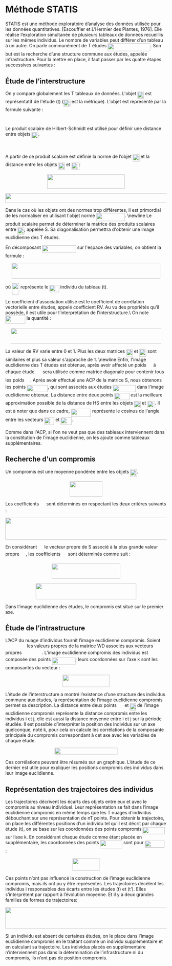 # Méthode STATIS

STATIS est une méthode exploratoire d’analyse des données utilisée pour les données quantitatives. [Escouffier et L’Hermier des Plantes, 1976]. Elle réalise l’exploration simultanée de plusieurs tableaux de données recueillis sur les mêmes individus. Le nombre de variables peut différer d’un tableau à un autre. On parle communément de T études <img src="https://rawgit.com/riverarodrigoa/statis-matlab/master/svgs/9d70300a0ba22e91623214ce670eb7a2.svg?invert_in_darkmode" align=middle width=132.836715pt height=24.56552999999997pt/>.
  Son but est la recherche d’une structure commune aux études, appelée infrastructure. Pour la mettre en place, il faut passer par les quatre étapes successives  suivantes :  

## Étude de l’interstructure
  On y compare globalement les T tableaux de données. L'objet <img src="https://rawgit.com/riverarodrigoa/statis-matlab/master/svgs/dc92b47a36c3a7e426608cd76609eb7f.svg?invert_in_darkmode" align=middle width=20.414460000000002pt height=22.381919999999983pt/> est représentatif de l'étude (t) (<img src="https://rawgit.com/riverarodrigoa/statis-matlab/master/svgs/49184bdff4a09475b6ec9008f58a4fa7.svg?invert_in_darkmode" align=middle width=20.83521pt height=22.381919999999983pt/> est la métrique). L'objet est représenté par la formule suivante :
  <p align="center"><img src="https://rawgit.com/riverarodrigoa/statis-matlab/master/svgs/13bc30373fe575fb68ae3cf5c71ad8f1.svg?invert_in_darkmode" align=middle width=106.28194500000001pt height=13.656621pt/></p>
  Le produit scalaire de Hilbert-Schmidt est utilisé pour définir une distance entre objets <img src="https://rawgit.com/riverarodrigoa/statis-matlab/master/svgs/dc92b47a36c3a7e426608cd76609eb7f.svg?invert_in_darkmode" align=middle width=20.414460000000002pt height=22.381919999999983pt/>.
  <p align="center"><img src="https://rawgit.com/riverarodrigoa/statis-matlab/master/svgs/946cc7fb37faf430327ed9398bea5105.svg?invert_in_darkmode" align=middle width=214.70459999999997pt height=16.376943pt/></p>
  A partir de ce produit scalaire est définie la norme de l’objet <img src="https://rawgit.com/riverarodrigoa/statis-matlab/master/svgs/dc92b47a36c3a7e426608cd76609eb7f.svg?invert_in_darkmode" align=middle width=20.414460000000002pt height=22.381919999999983pt/> et la distance entre les objets <img src="https://rawgit.com/riverarodrigoa/statis-matlab/master/svgs/dc92b47a36c3a7e426608cd76609eb7f.svg?invert_in_darkmode" align=middle width=20.414460000000002pt height=22.381919999999983pt/> et <img src="https://rawgit.com/riverarodrigoa/statis-matlab/master/svgs/ead82271df4469ca0a9650a68aabf0b3.svg?invert_in_darkmode" align=middle width=24.02532pt height=22.381919999999983pt/>:
  <p align="center"><img src="https://rawgit.com/riverarodrigoa/statis-matlab/master/svgs/431e943d7b52bedd538e82988a5027be.svg?invert_in_darkmode" align=middle width=242.19854999999998pt height=45.25554pt/></p>
  <p align="center"><img src="https://rawgit.com/riverarodrigoa/statis-matlab/master/svgs/987eaf53692aec4d4e34cc1bd884222f.svg?invert_in_darkmode" align=middle width=514.7736pt height=29.481209999999997pt/></p>

  Dans le cas où les objets ont des normes trop différentes, il est primordial de les normaliser en utilisant l'objet normé <img src="https://rawgit.com/riverarodrigoa/statis-matlab/master/svgs/a977c9222312f9115c8dfb6f34428895.svg?invert_in_darkmode" align=middle width=89.169135pt height=24.56552999999997pt/>.
  \newline
  Le produit scalaire permet de déterminer la matrice des produits scalaires entre <img src="https://rawgit.com/riverarodrigoa/statis-matlab/master/svgs/dc92b47a36c3a7e426608cd76609eb7f.svg?invert_in_darkmode" align=middle width=20.414460000000002pt height=22.381919999999983pt/>, appelée S. Sa diagonalisation permettra d'obtenir une image euclidienne des T études.

  En décomposant <img src="https://rawgit.com/riverarodrigoa/statis-matlab/master/svgs/6310db29a13f296cf51d17a20361b458.svg?invert_in_darkmode" align=middle width=105.47047500000001pt height=24.56552999999997pt/> sur l'espace des variables, on obtient la formule :
  <p align="center"><img src="https://rawgit.com/riverarodrigoa/statis-matlab/master/svgs/f23724c927d7751bc3c79c726429b936.svg?invert_in_darkmode" align=middle width=463.61039999999997pt height=48.783899999999996pt/></p>

  où <img src="https://rawgit.com/riverarodrigoa/statis-matlab/master/svgs/bd763a6d1adb48fcdc6fd41068dac75a.svg?invert_in_darkmode" align=middle width=22.808445000000003pt height=34.27314000000001pt/> représente le <img src="https://rawgit.com/riverarodrigoa/statis-matlab/master/svgs/382ff8512e318a9d88b3c3b0b7cf9091.svg?invert_in_darkmode" align=middle width=29.690595000000002pt height=21.802439999999976pt/> individu du tableau (t).

  Le coefficient d'association utilisé est le coefficient de corrélation vectorielle entre études, appelé coefficient RV. Au vu des propriétés qu’il possède, il est utile pour l’interprétation de l'interstructure.\\
  On note <img src="https://rawgit.com/riverarodrigoa/statis-matlab/master/svgs/be12f35e30b309b106d96b3efddd2fbb.svg?invert_in_darkmode" align=middle width=62.234370000000006pt height=24.668490000000013pt/> la quantité :

  <p align="center"><img src="https://rawgit.com/riverarodrigoa/statis-matlab/master/svgs/ceecd243bc22f265e071bee992c3d459.svg?invert_in_darkmode" align=middle width=470.36055pt height=49.278735pt/></p>

  La valeur de RV varie entre 0 et 1. Plus les deux matrices <img src="https://rawgit.com/riverarodrigoa/statis-matlab/master/svgs/bd049554fbc115df2fe2a43a4e203ffd.svg?invert_in_darkmode" align=middle width=20.414460000000002pt height=22.381919999999983pt/> et <img src="https://rawgit.com/riverarodrigoa/statis-matlab/master/svgs/6b5d7345e3853b6818ccb1be4154bc6d.svg?invert_in_darkmode" align=middle width=21.526065000000003pt height=24.668490000000013pt/>  sont similaires et plus sa valeur s'approche de 1.
  \newline Enfin, l'image euclidienne des T études est obtenue, après avoir affecté un poids <img src="https://rawgit.com/riverarodrigoa/statis-matlab/master/svgs/27d285b8f1cae8a2099968494c307172.svg?invert_in_darkmode" align=middle width=14.282565000000004pt height=14.102549999999994pt/> à chaque étude. <img src="https://rawgit.com/riverarodrigoa/statis-matlab/master/svgs/7e9fe18dc67705c858c077c5ee292ab4.svg?invert_in_darkmode" align=middle width=13.647480000000003pt height=22.381919999999983pt/> sera utilisée comme matrice diagonale pour contenir tous les poids <img src="https://rawgit.com/riverarodrigoa/statis-matlab/master/svgs/27d285b8f1cae8a2099968494c307172.svg?invert_in_darkmode" align=middle width=14.282565000000004pt height=14.102549999999994pt/>. Après avoir effectué une ACP de la matrice S, nous obtenons les points <img src="https://rawgit.com/riverarodrigoa/statis-matlab/master/svgs/d7da9030d5f375e98e8ebc352a409a6b.svg?invert_in_darkmode" align=middle width=65.1123pt height=22.381919999999983pt/>, qui sont associés aux études <img src="https://rawgit.com/riverarodrigoa/statis-matlab/master/svgs/d6c58a1141736e75e8aa2d62051a183e.svg?invert_in_darkmode" align=middle width=71.481135pt height=22.381919999999983pt/> dans l'image euclidienne obtenue. 
  La distance entre deux points <img src="https://rawgit.com/riverarodrigoa/statis-matlab/master/svgs/1c7e37bcf40bed3a02355454db1fe9b9.svg?invert_in_darkmode" align=middle width=46.200165000000005pt height=22.381919999999983pt/> est la meilleure approximation possible de la distance de HS entre les objets <img src="https://rawgit.com/riverarodrigoa/statis-matlab/master/svgs/dc92b47a36c3a7e426608cd76609eb7f.svg?invert_in_darkmode" align=middle width=20.414460000000002pt height=22.381919999999983pt/> et  <img src="https://rawgit.com/riverarodrigoa/statis-matlab/master/svgs/8bdd311ba939e5d2468336881b02eb5f.svg?invert_in_darkmode" align=middle width=24.02532pt height=22.381919999999983pt/>. Il est à noter que dans ce cadre, <img src="https://rawgit.com/riverarodrigoa/statis-matlab/master/svgs/be12f35e30b309b106d96b3efddd2fbb.svg?invert_in_darkmode" align=middle width=62.234370000000006pt height=24.668490000000013pt/> représente le cosinus de l'angle entre les vecteurs <img src="https://rawgit.com/riverarodrigoa/statis-matlab/master/svgs/f41aa33803a367cdb6867260615cebd0.svg?invert_in_darkmode" align=middle width=30.178665000000002pt height=22.381919999999983pt/> et <img src="https://rawgit.com/riverarodrigoa/statis-matlab/master/svgs/3a1e7c6a178b58d0cb028e710efe0a69.svg?invert_in_darkmode" align=middle width=33.789525pt height=22.381919999999983pt/>.

  Comme dans l'ACP, si l'on ne veut pas que des tableaux interviennent dans la constitution de l'image euclidienne, on les ajoute comme tableaux supplémentaires.


## Recherche d'un compromis
  Un compromis est une moyenne pondérée entre les objets <img src="https://rawgit.com/riverarodrigoa/statis-matlab/master/svgs/dc92b47a36c3a7e426608cd76609eb7f.svg?invert_in_darkmode" align=middle width=20.414460000000002pt height=22.381919999999983pt/>.
  <p align="center"><img src="https://rawgit.com/riverarodrigoa/statis-matlab/master/svgs/8729177f320ad960883f110540816016.svg?invert_in_darkmode" align=middle width=102.78246pt height=47.57808pt/></p>
  Les coefficients <img src="https://rawgit.com/riverarodrigoa/statis-matlab/master/svgs/9e2b8d7af10391275b0cbe00525e139f.svg?invert_in_darkmode" align=middle width=15.423705000000002pt height=14.102549999999994pt/> sont déterminés en respectant les deux critères suivants : 

  <p align="center"><img src="https://rawgit.com/riverarodrigoa/statis-matlab/master/svgs/bfa2392f6a52d91234c1609c25c1cc60.svg?invert_in_darkmode" align=middle width=673.51515pt height=68.069925pt/></p>

  En considérant <img src="https://rawgit.com/riverarodrigoa/statis-matlab/master/svgs/2757f268f5a3576b950857a1c4fd5a2c.svg?invert_in_darkmode" align=middle width=15.006915000000003pt height=14.102549999999994pt/> le vecteur propre de S associé à la plus grande valeur propre <img src="https://rawgit.com/riverarodrigoa/statis-matlab/master/svgs/c349b4874c07d93155bae12e263b4caa.svg?invert_in_darkmode" align=middle width=16.081395pt height=22.745910000000016pt/>, les coefficients <img src="https://rawgit.com/riverarodrigoa/statis-matlab/master/svgs/9e2b8d7af10391275b0cbe00525e139f.svg?invert_in_darkmode" align=middle width=15.423705000000002pt height=14.102549999999994pt/> sont déterminés comme suit :
	<p align="center"><img src="https://rawgit.com/riverarodrigoa/statis-matlab/master/svgs/fe1737b8877c1882328019a39d03ff99.svg?invert_in_darkmode" align=middle width=214.55774999999997pt height=47.57808pt/></p>
 
 <p align="center"><img src="https://rawgit.com/riverarodrigoa/statis-matlab/master/svgs/7d552aee519a72c2244aa05eb1e8e9b3.svg?invert_in_darkmode" align=middle width=314.3976pt height=49.131389999999996pt/></p>
  Dans l’image euclidienne des études, le compromis est situé sur le premier axe.

## Étude de l’intrastructure
  L’ACP du nuage d’individus fournit l’image euclidienne compromis.
  Soient <img src="https://rawgit.com/riverarodrigoa/statis-matlab/master/svgs/af4404577ab1384d1dfa9c1aa4b28b4c.svg?invert_in_darkmode" align=middle width=63.431115pt height=14.102549999999994pt/> les valeurs propres de la matrice WD associés aux vecteurs propres <img src="https://rawgit.com/riverarodrigoa/statis-matlab/master/svgs/12383b636426e58450221bf57a93face.svg?invert_in_darkmode" align=middle width=58.96902000000001pt height=14.102549999999994pt/>. L’image euclidienne compromis des individus est composée des points <img src="https://rawgit.com/riverarodrigoa/statis-matlab/master/svgs/8aa0fb30eec70c0bb108cbdb197f2c3a.svg?invert_in_darkmode" align=middle width=73.088565pt height=22.381919999999983pt/>; leurs coordonnées sur l’axe k sont les composantes du vecteur :
  <p align="center"><img src="https://rawgit.com/riverarodrigoa/statis-matlab/master/svgs/b66006268ddefdcfde71a63aade9626d.svg?invert_in_darkmode" align=middle width=146.99817pt height=38.430479999999996pt/></p>
  
  L’étude de l’interstructure a montré l’existence d’une structure des individus commune aux études, la représentation de l’image euclidienne compromis permet sa description.
  La distance entre deux points <img src="https://rawgit.com/riverarodrigoa/statis-matlab/master/svgs/50b4930fbe0a5c05a9639621f664da50.svg?invert_in_darkmode" align=middle width=17.05572pt height=22.381919999999983pt/> et <img src="https://rawgit.com/riverarodrigoa/statis-matlab/master/svgs/afa1876f21c80f24bfc51613c2e1eb27.svg?invert_in_darkmode" align=middle width=18.50376pt height=22.381919999999983pt/> de l’image euclidienne compromis représente la distance compromis entre les individus i et j, elle est aussi la distance moyenne entre i et j sur la période étudiée.
  Il est possible d’interpréter la position des individus sur un axe quelconque, noté k, pour cela on calcule les corrélations de la composante principale du compromis correspondant à cet axe avec les variables de chaque étude.
  <p align="center"><img src="https://rawgit.com/riverarodrigoa/statis-matlab/master/svgs/097921de3e0c74a3e4f291fb5c38592f.svg?invert_in_darkmode" align=middle width=195.89955pt height=21.96051pt/></p>
  Ces corrélations peuvent être résumés sur un graphique. L’étude de ce dernier est utile pour expliquer les positions compromis des individus dans leur image euclidienne.

## Représentation des trajectoires des individus
  Les trajectoires décrivent les écarts des objets entre eux et avec le compromis au niveau individuel. Leur représentation se fait dans l’image euclidienne compromis en même temps que les T nuages d’individus débouchant sur une représentation de nT points.
  Pour obtenir la trajectoire, on place les différentes positions d’un individu tel qu’il est décrit par chaque étude (t), on se base sur les coordonnées des points compromis <img src="https://rawgit.com/riverarodrigoa/statis-matlab/master/svgs/5470b087b677051953439a9bf6f36651.svg?invert_in_darkmode" align=middle width=68.53951500000001pt height=22.381919999999983pt/> sur l’axe k.
  En considérant chaque étude comme étant placée en supplémentaire, les coordonnées des points <img src="https://rawgit.com/riverarodrigoa/statis-matlab/master/svgs/ad07e638f19de5e096dfbad98663f373.svg?invert_in_darkmode" align=middle width=68.53951500000001pt height=26.033369999999973pt/> sont pour <img src="https://rawgit.com/riverarodrigoa/statis-matlab/master/svgs/2e267468a9308904874a78eb3f65733a.svg?invert_in_darkmode" align=middle width=61.464645pt height=22.381919999999983pt/> :
  
  <p align="center"><img src="https://rawgit.com/riverarodrigoa/statis-matlab/master/svgs/8f4c5760f6d1152090789d7bc700039a.svg?invert_in_darkmode" align=middle width=83.81009999999999pt height=38.430479999999996pt/></p>
  
  Ces points n’ont pas influencé la construction de l’image euclidienne compromis, mais ils ont pu y être représentés.
  Les trajectoires décèlent les individus i responsables des écarts entre les études (t) et (t’). Elles s’interprètent par rapport à l’évolution moyenne. Et il y a deux grandes familles de formes de trajectoires:
  <p align="center"><img src="https://rawgit.com/riverarodrigoa/statis-matlab/master/svgs/e48a6754733ecf4e757477e1a9b039db.svg?invert_in_darkmode" align=middle width=673.38645pt height=67.15995pt/></p>
  Si un individu est absent de certaines études, on le place dans l’image euclidienne compromis en le traitant comme un individu supplémentaire et en calculant sa trajectoire.
  Les individus placés en supplémentaire n’interviennent pas dans la détermination de l’infrastructure ni du compromis, ils n’ont pas de position compromis.
